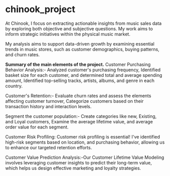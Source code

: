 # chinook_project

At Chinook, I focus on extracting actionable insights from music sales data by exploring both objective and subjective questions.
My work aims to inform strategic initiatives within the physical music market.

My analysis aims to support data-driven growth by examining essential trends in music stores, such as customer demographics, buying patterns, and churn rates.

**Summary of the main elements of the project.**
Customer Purchasing Behavior Analysis:- Analyzed customer's purchasing frequency, Identified basket size for each customer, and determined total and average spending amount, Identified top-selling tracks, artists, albums, and genre in each country.

Customer's Retention:- Evaluate churn rates and assess the elements affecting customer turnover, Categorize customers based on their transaction history and interaction levels.

Segment the customer population:- Create categories like new, Existing, and Loyal customers, Examine the average lifetime value, and average order value for each segment.

Customer Risk Profiling: Customer risk profiling is essential! I've identified high-risk segments based on location, and purchasing behavior, allowing us to enhance our targeted retention efforts.

Customer Value Prediction Analysis:-Our Customer Lifetime Value Modeling involves leveraging customer insights to predict their long-term value, which helps us design effective marketing and loyalty strategies.
